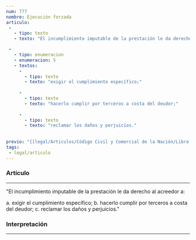 ```yaml
---
num: 777
nombre: Ejecución forzada
articulo: 
 - 
   - tipo: texto
   - texto: "El incumplimiento imputable de la prestación le da derecho al acreedor a:"

 - 
   - tipo: enumeracion
   - enumeracion: 5
   - textos:
     - 
       - tipo: texto
       - texto: "exigir el cumplimiento específico;"
    
     - 
       - tipo: texto
       - texto: "hacerlo cumplir por terceros a costa del deudor;"
    
     - 
       - tipo: texto
       - texto: "reclamar los daños y perjuicios."
    
    
previo: "[[legal/Articulos/Código Civil y Comercial de la Nación/Libro Tercero/Título 1/Capítulo 3/Sección 2/Sección 2, Obligaciones de hacer y de no hacer.md|Sección 2, Obligaciones de hacer y de no hacer]]"
tags: 
 - legal/articulo
---
```

### Artículo
---
"El incumplimiento imputable de la prestación le da derecho al acreedor a:

 a. exigir el cumplimiento específico;
 b. hacerlo cumplir por terceros a costa del deudor;
 c. reclamar los daños y perjuicios."

### Interpretación
---
